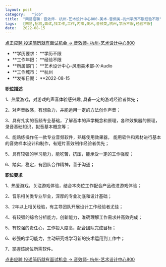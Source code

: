 ```yaml
---
layout:	post
category:	"job"
title:	"网易招聘：音效师- 杭州-艺术设计中心800-美术-音频类-杭州学历不限经验不限"
tags:	[网易,招聘,面试,找工作,工作,内推,美术,音频类,杭州,学历不限,经验不限]
date:	2022-08-15
---
```


[点击应聘 投递简历就有面试机会 ->  音效师- 杭州-艺术设计中心800](http://mobile.bole.netease.com/bole/boleDetail?id=32584&employeeId=346f03c3cda5f04c&key=all)



- **学历要求： **学历不限
- **工作年限： **经验不限
- **所属部门： **艺术设计中心-风雨美术部-X-Audio
- **工作城市： **杭州
- **发布日期： **2022-08-15



**职位描述**

1、热爱游戏，对游戏的声音体验感兴趣, 具备一定的游戏经验者优先；

2、对声音敏感，有想象力，并能运用一定的方法创作声音；

3、具有扎实的音频专业基础，了解基本的声学概念和原理，各种效果器的原理，录音基础知识，拟音基本概念等；

4、能熟练操作任一款专业音频软件，熟练使用效果器， 能用软件和素材进行基本的音效样本设计和制作，有短片音效制作经验者优先；

5、具有较强的学习能力，能吃苦，抗压，能承受一定的工作强度；

6、踏实，稳定，有团队合作精神，善于沟通；



**职位要求**

1、热爱游戏，关注游戏体验，结合本岗位工作配合产品改进游戏体验；

2、音乐相关类专业毕业，深厚的专业功底和设计基础；

3、2年以上相关经验，有主导团队开展设计工作经验者尤佳；

4、有较强的综合分析能力，创新能力，准确理解工作需求并高效完成；

5、有较强的责任心，工作投入度高，配合团队完成目标；

6、较强的学习能力，主动研究或学习新的技术运用到工作中；

7、掌握该岗位所需软件。



[点击应聘 投递简历就有面试机会 ->  音效师- 杭州-艺术设计中心800](http://mobile.bole.netease.com/bole/boleDetail?id=32584&employeeId=346f03c3cda5f04c&key=all)